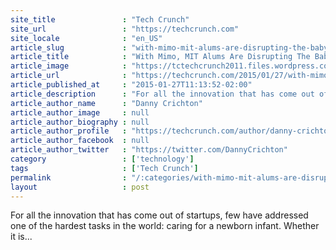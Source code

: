 ```yaml
---
site_title               : "Tech Crunch"
site_url                 : "https://techcrunch.com"
site_locale              : "en_US"
article_slug             : "with-mimo-mit-alums-are-disrupting-the-baby-nursery-onesie-at-a-time"
article_title            : "With Mimo, MIT Alums Are Disrupting The Baby Nursery, Onesie At A Time"
article_image            : "https://tctechcrunch2011.files.wordpress.com/2015/01/img_0219.jpg?w=764&h=400&crop=1"
article_url              : "https://techcrunch.com/2015/01/27/with-mimo-mit-alums-are-disrupting-the-baby-nursery-onesie-at-a-time/"
article_published_at     : "2015-01-27T11:13:52-02:00"
article_description      : "For all the innovation that has come out of startups, few have addressed one of the hardest tasks in the world: caring for a newborn infant. Whether it is..."
article_author_name      : "Danny Crichton"
article_author_image     : null
article_author_biography : null
article_author_profile   : "https://techcrunch.com/author/danny-crichton/"
article_author_facebook  : null
article_author_twitter   : "https://twitter.com/DannyCrichton"
category                 : ['technology']
tags                     : ['Tech Crunch']
permalink                : "/:categories/with-mimo-mit-alums-are-disrupting-the-baby-nursery-onesie-at-a-time/"
layout                   : post
---
```


For all the innovation that has come out of startups, few have addressed one of the hardest tasks in the world: caring for a newborn infant. Whether it is...

